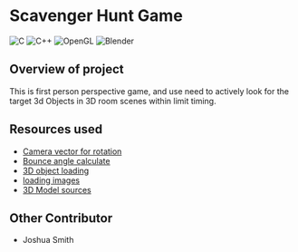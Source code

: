 # Scavenger Hunt Game

![C](https://img.shields.io/badge/c-%2300599C.svg?style=for-the-badge&logo=c&logoColor=white) 	![C++](https://img.shields.io/badge/c++-%2300599C.svg?style=for-the-badge&logo=c%2B%2B&logoColor=white) ![OpenGL](https://img.shields.io/badge/OpenGL-%23FFFFFF.svg?style=for-the-badge&logo=opengl) ![Blender](https://img.shields.io/badge/blender-%23F5792A.svg?style=for-the-badge&logo=blender&logoColor=white)    

## Overview of project

This is first person perspective game, and use need to actively look for the target 3d Objects in 3D room scenes within limit timing.

## Resources used

* [Camera vector for rotation](https://learnopengl.com/Getting-started/Camera) 
* [Bounce angle calculate](https://stackoverflow.com/questions/573084/how-to-calculate-bounce-angle)
* [3D object loading](https://github.com/syoyo/tinyobjloader)
* [loading images](http://www.lonesock.net/soil.html) 
* [3D Model sources](https://sketchfab.com/3d-models)

## Other Contributor

* Joshua Smith